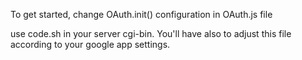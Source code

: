 
To get started, change OAuth.init() configuration in OAuth.js file


use code.sh in your server cgi-bin. You'll have also to adjust this file according to your google app settings.

